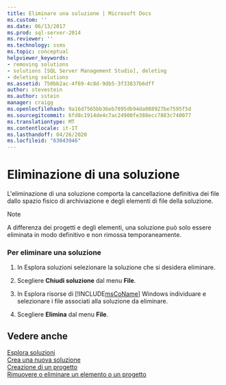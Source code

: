 ```yaml
---
title: Eliminare una soluzione | Microsoft Docs
ms.custom: ''
ms.date: 06/13/2017
ms.prod: sql-server-2014
ms.reviewer: ''
ms.technology: ssms
ms.topic: conceptual
helpviewer_keywords:
- removing solutions
- solutions [SQL Server Management Studio], deleting
- deleting solutions
ms.assetid: 750bb2ac-4f69-4c8d-9db5-3f33837b6dff
author: stevestein
ms.author: sstein
manager: craigg
ms.openlocfilehash: 9a16d7565bb36eb7895db94da088927be7595f5d
ms.sourcegitcommit: 6fd8c1914de4c7ac24900fe388ecc7883c740077
ms.translationtype: MT
ms.contentlocale: it-IT
ms.lasthandoff: 04/26/2020
ms.locfileid: "63043946"
---
```

# <a name="delete-a-solution"></a>Eliminazione di una soluzione
  L'eliminazione di una soluzione comporta la cancellazione definitiva dei file dallo spazio fisico di archiviazione e degli elementi di file della soluzione.  
  
> [!NOTE]  
>  A differenza dei progetti e degli elementi, una soluzione può solo essere eliminata in modo definitivo e non rimossa temporaneamente.  
  
### <a name="to-delete-a-solution"></a>Per eliminare una soluzione  
  
1.  In Esplora soluzioni selezionare la soluzione che si desidera eliminare.  
  
2.  Scegliere **Chiudi soluzione** dal menu **File**.  
  
3.  In Esplora risorse di [!INCLUDE[msCoName](../../includes/msconame-md.md)] Windows individuare e selezionare i file associati alla soluzione da eliminare.  
  
4.  Scegliere **Elimina** dal menu **File**.  
  
## <a name="see-also"></a>Vedere anche  
 [Esplora soluzioni](solution-explorer.md)   
 [Crea una nuova soluzione](create-a-new-solution.md)   
 [Creazione di un progetto](create-a-project.md)   
 [Rimuovere o eliminare un elemento o un progetto](remove-or-delete-an-item-or-project.md)  
  
  
